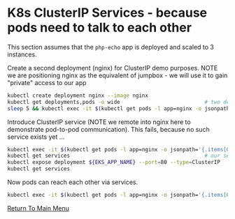 # K8s ClusterIP Services - because pods need to talk to each other

This section assumes that the `php-echo` app is deployed and scaled to 3 instances.

Create a second deployment (nginx) for ClusterIP demo purposes.
NOTE we are positioning nginx as the equivalent of jumpbox - we will use it to gain "private" access to our app
```bash
kubectl create deployment nginx --image nginx
kubectl get deployments,pods -o wide                           # two deployments, four pods
sleep 5 && kubectl exec -it $(kubectl get pods -l app=nginx -o jsonpath='{.items[0].metadata.name}') -- curl localhost:80
```

Introduce ClusterIP service (NOTE we remote into nginx here to demonstrate pod-to-pod communication).
This fails, because no such service exists yet ...
```bash
kubectl exec -it $(kubectl get pods -l app=nginx -o jsonpath='{.items[0].metadata.name}') -- curl ${EKS_APP_NAME}:80                                        # <---- FAILURE
kubectl get services                                           # our service should not currently exist so delete if present
kubectl expose deployment ${EKS_APP_NAME} --port=80 --type=ClusterIP
kubectl get services
```

Now pods can reach each other via services.
```bash
kubectl exec -it $(kubectl get pods -l app=nginx -o jsonpath='{.items[0].metadata.name}') -- /bin/bash -c "while true; do curl ${EKS_APP_NAME}:80; done" # <---- SUCCESS ctrl+c to quit loop
```

[Return To Main Menu](/README.md)
